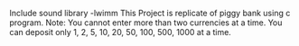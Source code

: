 Include sound library -lwimm
This Project is replicate of piggy bank using c program.
Note: You cannot enter more than two currencies at a time.
You can deposit only 1, 2, 5, 10, 20, 50, 100, 500, 1000 at a time.
